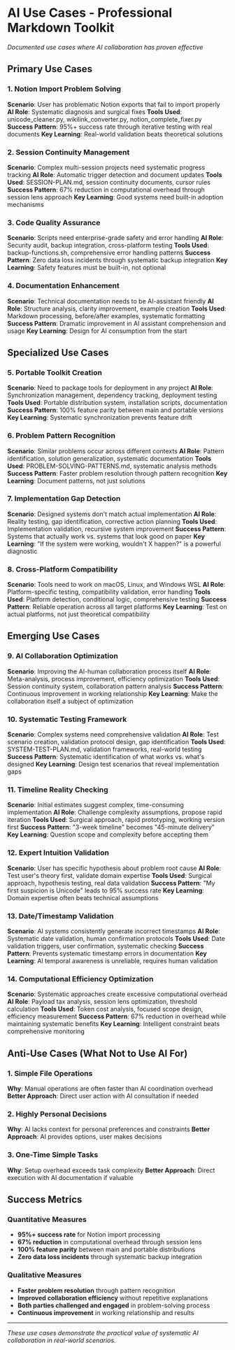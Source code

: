 # AI Use Cases - Professional Markdown Toolkit

*Documented use cases where AI collaboration has proven effective*

## Primary Use Cases

### 1. Notion Import Problem Solving
**Scenario**: User has problematic Notion exports that fail to import properly
**AI Role**: Systematic diagnosis and surgical fixes
**Tools Used**: unicode_cleaner.py, wikilink_converter.py, notion_complete_fixer.py
**Success Pattern**: 95%+ success rate through iterative testing with real documents
**Key Learning**: Real-world validation beats theoretical solutions

### 2. Session Continuity Management
**Scenario**: Complex multi-session projects need systematic progress tracking
**AI Role**: Automatic trigger detection and document updates
**Tools Used**: SESSION-PLAN.md, session continuity documents, cursor rules
**Success Pattern**: 67% reduction in computational overhead through session lens approach
**Key Learning**: Good systems need built-in adoption mechanisms

### 3. Code Quality Assurance
**Scenario**: Scripts need enterprise-grade safety and error handling
**AI Role**: Security audit, backup integration, cross-platform testing
**Tools Used**: backup-functions.sh, comprehensive error handling patterns
**Success Pattern**: Zero data loss incidents through systematic backup integration
**Key Learning**: Safety features must be built-in, not optional

### 4. Documentation Enhancement
**Scenario**: Technical documentation needs to be AI-assistant friendly
**AI Role**: Structure analysis, clarity improvement, example creation
**Tools Used**: Markdown processing, before/after examples, systematic formatting
**Success Pattern**: Dramatic improvement in AI assistant comprehension and usage
**Key Learning**: Design for AI consumption from the start

## Specialized Use Cases

### 5. Portable Toolkit Creation
**Scenario**: Need to package tools for deployment in any project
**AI Role**: Synchronization management, dependency tracking, deployment testing
**Tools Used**: Portable distribution system, installation scripts, documentation
**Success Pattern**: 100% feature parity between main and portable versions
**Key Learning**: Systematic synchronization prevents feature drift

### 6. Problem Pattern Recognition
**Scenario**: Similar problems occur across different contexts
**AI Role**: Pattern identification, solution generalization, systematic documentation
**Tools Used**: PROBLEM-SOLVING-PATTERNS.md, systematic analysis methods
**Success Pattern**: Faster problem resolution through pattern recognition
**Key Learning**: Document patterns, not just solutions

### 7. Implementation Gap Detection
**Scenario**: Designed systems don't match actual implementation
**AI Role**: Reality testing, gap identification, corrective action planning
**Tools Used**: Implementation validation, recursive system improvement
**Success Pattern**: Systems that actually work vs. systems that look good on paper
**Key Learning**: "If the system were working, wouldn't X happen?" is a powerful diagnostic

### 8. Cross-Platform Compatibility
**Scenario**: Tools need to work on macOS, Linux, and Windows WSL
**AI Role**: Platform-specific testing, compatibility validation, error handling
**Tools Used**: Platform detection, conditional logic, comprehensive testing
**Success Pattern**: Reliable operation across all target platforms
**Key Learning**: Test on actual platforms, not just theoretical compatibility

## Emerging Use Cases

### 9. AI Collaboration Optimization
**Scenario**: Improving the AI-human collaboration process itself
**AI Role**: Meta-analysis, process improvement, efficiency optimization
**Tools Used**: Session continuity system, collaboration pattern analysis
**Success Pattern**: Continuous improvement in working relationship
**Key Learning**: Make the collaboration itself a subject of optimization

### 10. Systematic Testing Framework
**Scenario**: Complex systems need comprehensive validation
**AI Role**: Test scenario creation, validation protocol design, gap identification
**Tools Used**: SYSTEM-TEST-PLAN.md, validation frameworks, real-world testing
**Success Pattern**: Systematic identification of what works vs. what's designed
**Key Learning**: Design test scenarios that reveal implementation gaps

### 11. Timeline Reality Checking
**Scenario**: Initial estimates suggest complex, time-consuming implementation
**AI Role**: Challenge complexity assumptions, propose rapid iteration
**Tools Used**: Surgical approach, rapid prototyping, working version first
**Success Pattern**: "3-week timeline" becomes "45-minute delivery"
**Key Learning**: Question scope and complexity before accepting them

### 12. Expert Intuition Validation
**Scenario**: User has specific hypothesis about problem root cause
**AI Role**: Test user's theory first, validate domain expertise
**Tools Used**: Surgical approach, hypothesis testing, real data validation
**Success Pattern**: "My first suspicion is Unicode" leads to 95% success rate
**Key Learning**: Domain expertise often beats technical assumptions

### 13. Date/Timestamp Validation
**Scenario**: AI systems consistently generate incorrect timestamps
**AI Role**: Systematic date validation, human confirmation protocols
**Tools Used**: Date validation triggers, user confirmation, systematic checking
**Success Pattern**: Prevents systematic timestamp errors in documentation
**Key Learning**: AI temporal awareness is unreliable, requires human validation

### 14. Computational Efficiency Optimization
**Scenario**: Systematic approaches create excessive computational overhead
**AI Role**: Payload tax analysis, session lens optimization, threshold calculation
**Tools Used**: Token cost analysis, focused scope design, efficiency measurement
**Success Pattern**: 67% reduction in overhead while maintaining systematic benefits
**Key Learning**: Intelligent constraint beats comprehensive monitoring

## Anti-Use Cases (What Not to Use AI For)

### 1. Simple File Operations
**Why**: Manual operations are often faster than AI coordination overhead
**Better Approach**: Direct user action with AI consultation if needed

### 2. Highly Personal Decisions
**Why**: AI lacks context for personal preferences and constraints
**Better Approach**: AI provides options, user makes decisions

### 3. One-Time Simple Tasks
**Why**: Setup overhead exceeds task complexity
**Better Approach**: Direct execution with AI documentation if valuable

## Success Metrics

### Quantitative Measures
- **95%+ success rate** for Notion import processing
- **67% reduction** in computational overhead through session lens
- **100% feature parity** between main and portable distributions
- **Zero data loss incidents** through systematic backup integration

### Qualitative Measures
- **Faster problem resolution** through pattern recognition
- **Improved collaboration efficiency** without repetitive explanations
- **Both parties challenged and engaged** in problem-solving process
- **Continuous improvement** in working relationship and results

---

*These use cases demonstrate the practical value of systematic AI collaboration in real-world scenarios.* 